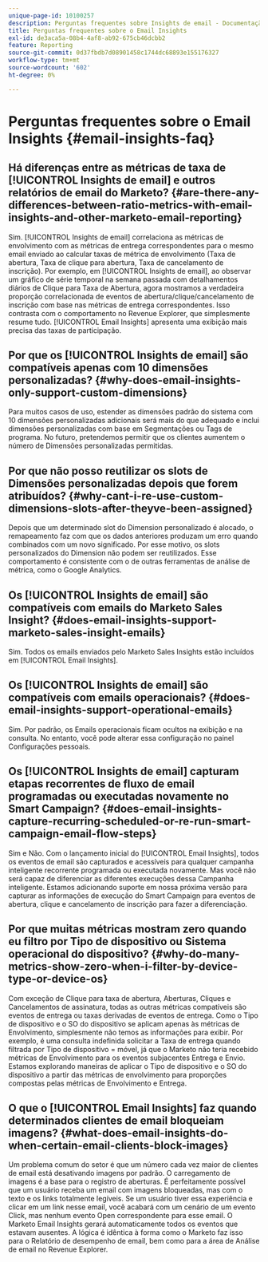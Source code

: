```yaml
---
unique-page-id: 10100257
description: Perguntas frequentes sobre Insights de email - Documentação do Marketo - Documentação do produto
title: Perguntas frequentes sobre o Email Insights
exl-id: de3aca5a-08b4-4af8-ab92-675cb46dcbb2
feature: Reporting
source-git-commit: 0d37fbdb7d08901458c1744dc68893e155176327
workflow-type: tm+mt
source-wordcount: '602'
ht-degree: 0%

---
```


# Perguntas frequentes sobre o Email Insights {#email-insights-faq}

## Há diferenças entre as métricas de taxa de [!UICONTROL Insights de email] e outros relatórios de email do Marketo? {#are-there-any-differences-between-ratio-metrics-with-email-insights-and-other-marketo-email-reporting}

Sim. [!UICONTROL Insights de email] correlaciona as métricas de envolvimento com as métricas de entrega correspondentes para o mesmo email enviado ao calcular taxas de métrica de envolvimento (Taxa de abertura, Taxa de clique para abertura, Taxa de cancelamento de inscrição). Por exemplo, em [!UICONTROL Insights de email], ao observar um gráfico de série temporal na semana passada com detalhamentos diários de Clique para Taxa de Abertura, agora mostramos a verdadeira proporção correlacionada de eventos de abertura/clique/cancelamento de inscrição com base nas métricas de entrega correspondentes. Isso contrasta com o comportamento no Revenue Explorer, que simplesmente resume tudo. [!UICONTROL Email Insights] apresenta uma exibição mais precisa das taxas de participação.

## Por que os [!UICONTROL Insights de email] são compatíveis apenas com 10 dimensões personalizadas? {#why-does-email-insights-only-support-custom-dimensions}

Para muitos casos de uso, estender as dimensões padrão do sistema com 10 dimensões personalizadas adicionais será mais do que adequado e inclui dimensões personalizadas com base em Segmentações ou Tags de programa. No futuro, pretendemos permitir que os clientes aumentem o número de Dimensões personalizadas permitidas.

## Por que não posso reutilizar os slots de Dimensões personalizadas depois que forem atribuídos? {#why-cant-i-re-use-custom-dimensions-slots-after-theyve-been-assigned}

Depois que um determinado slot do Dimension personalizado é alocado, o remapeamento faz com que os dados anteriores produzam um erro quando combinados com um novo significado. Por esse motivo, os slots personalizados do Dimension não podem ser reutilizados. Esse comportamento é consistente com o de outras ferramentas de análise de métrica, como o Google Analytics.

## Os [!UICONTROL Insights de email] são compatíveis com emails do Marketo Sales Insight? {#does-email-insights-support-marketo-sales-insight-emails}

Sim. Todos os emails enviados pelo Marketo Sales Insights estão incluídos em [!UICONTROL Email Insights].

## Os [!UICONTROL Insights de email] são compatíveis com emails operacionais? {#does-email-insights-support-operational-emails}

Sim. Por padrão, os Emails operacionais ficam ocultos na exibição e na consulta. No entanto, você pode alterar essa configuração no painel Configurações pessoais.

## Os [!UICONTROL Insights de email] capturam etapas recorrentes de fluxo de email programadas ou executadas novamente no Smart Campaign? {#does-email-insights-capture-recurring-scheduled-or-re-run-smart-campaign-email-flow-steps}

Sim e Não. Com o lançamento inicial do [!UICONTROL Email Insights], todos os eventos de email são capturados e acessíveis para qualquer campanha inteligente recorrente programada ou executada novamente. Mas você não será capaz de diferenciar as diferentes execuções dessa Campanha inteligente. Estamos adicionando suporte em nossa próxima versão para capturar as informações de execução do Smart Campaign para eventos de abertura, clique e cancelamento de inscrição para fazer a diferenciação.

## Por que muitas métricas mostram zero quando eu filtro por Tipo de dispositivo ou Sistema operacional do dispositivo? {#why-do-many-metrics-show-zero-when-i-filter-by-device-type-or-device-os}

Com exceção de Clique para taxa de abertura, Aberturas, Cliques e Cancelamentos de assinatura, todas as outras métricas compatíveis são eventos de entrega ou taxas derivadas de eventos de entrega. Como o Tipo de dispositivo e o SO do dispositivo se aplicam apenas às métricas de Envolvimento, simplesmente não temos as informações para exibir. Por exemplo, é uma consulta indefinida solicitar a Taxa de entrega quando filtrada por Tipo de dispositivo = móvel, já que o Marketo não teria recebido métricas de Envolvimento para os eventos subjacentes Entrega e Envio. Estamos explorando maneiras de aplicar o Tipo de dispositivo e o SO do dispositivo a partir das métricas de envolvimento para proporções compostas pelas métricas de Envolvimento e Entrega.

## O que o [!UICONTROL Email Insights] faz quando determinados clientes de email bloqueiam imagens? {#what-does-email-insights-do-when-certain-email-clients-block-images}

Um problema comum do setor é que um número cada vez maior de clientes de email está desativando imagens por padrão. O carregamento de imagens é a base para o registro de aberturas. É perfeitamente possível que um usuário receba um email com imagens bloqueadas, mas com o texto e os links totalmente legíveis. Se um usuário tiver essa experiência e clicar em um link nesse email, você acabará com um cenário de um evento Click, mas nenhum evento Open correspondente para esse email. O Marketo Email Insights gerará automaticamente todos os eventos que estavam ausentes. A lógica é idêntica à forma como o Marketo faz isso para o Relatório de desempenho de email, bem como para a área de Análise de email no Revenue Explorer.
